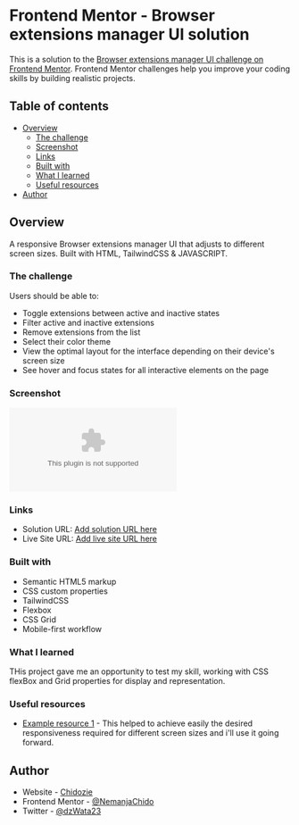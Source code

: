 # Frontend Mentor - Browser extensions manager UI solution

This is a solution to the [Browser extensions manager UI challenge on Frontend Mentor](https://www.frontendmentor.io/challenges/browser-extension-manager-ui-yNZnOfsMAp). Frontend Mentor challenges help you improve your coding skills by building realistic projects. 

## Table of contents

- [Overview](#overview)
  - [The challenge](#the-challenge)
  - [Screenshot](#screenshot)
  - [Links](#links)
  - [Built with](#built-with)
  - [What I learned](#what-i-learned)
  - [Useful resources](#useful-resources)
- [Author](#author)

## Overview
A responsive Browser extensions manager UI that adjusts to different screen sizes. Built with HTML, TailwindCSS & JAVASCRIPT.

### The challenge
Users should be able to:

- Toggle extensions between active and inactive states
- Filter active and inactive extensions
- Remove extensions from the list
- Select their color theme
- View the optimal layout for the interface depending on their device's screen size
- See hover and focus states for all interactive elements on the page

### Screenshot

![screenshot](./assets/images/Doc2.docx)

### Links

- Solution URL: [Add solution URL here](https://github.com/NemanjaChido/Browser-extension-dashboard.git)
- Live Site URL: [Add live site URL here](https://nemanjachido.github.io/Browser-extension-dashboard/)

### Built with

- Semantic HTML5 markup
- CSS custom properties
- TailwindCSS
- Flexbox
- CSS Grid
- Mobile-first workflow

### What I learned

THis project gave me an opportunity to test my skill, working with CSS flexBox and Grid properties for display and representation.

### Useful resources

- [Example resource 1](https://tailwindcss.com/) - This helped to achieve easily the desired responsiveness required for different screen sizes and i'll use it going forward.

## Author

- Website - [Chidozie](https://github.com/NemanjaChido)
- Frontend Mentor - [@NemanjaChido](https://www.frontendmentor.io/profile/NemanjaChido)
- Twitter - [@dzWata23](https://www.twitter.com/dzWata23)
